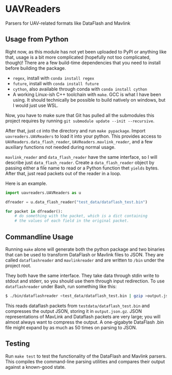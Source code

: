 # UAVReaders
Parsers for UAV-related formats like DataFlash and Mavlink

## Usage from Python

Right now, as this module has not yet been uploaded to PyPI or anything like 
that, usage is a bit more complicated (hopefully not too complicated, 
though)! There are a few build-time dependencies that you need to install 
before building the package.
 - `regex`, install with `conda install regex`
 - `future`, install with `conda install future`
 - `cython`, also available through conda with `conda install cython`
 - A working Linux-ish C++ toolchain with `make`. GCC is what I have been 
   using. It should technically be possible to build natively on windows,
   but I would just use WSL.

Now, you have to make sure that Git has pulled all the submodules this 
project requires by running `git submodule update --init --recursive`.

After that, just `cd` into the directory and run `make pypackage`. Import 
`uavreaders.UAVReaders` to load it into your python. This provides access
to `UAVReaders.data_flash_reader`, `UAVReaders.mavlink_reader`, and a few
auxiliary functions not needed during normal usage.

`mavlink_reader` and `data_flash_reader` have the same interface, so I 
will describe just `data_flash_reader`. Create a `data_flash_reader` object 
by passing either a file name to read or a Python function thet `yields` bytes. After that, just read packets out of the reader in a loop.

Here is an example.

```python
import uavreaders.UAVReaders as u

dfreader = u.data_flash_reader("test_data/dataflash_test.bin")

for packet in dfreader():
    # do something with the packet, which is a dict containing 
	# the values of each field in the original packet.
```

## Commandline Usage

Running `make` alone will generate both the python package and 
two binaries that can be used to transform DataFlash or Mavlink 
files to JSON. They are called `dataflashreader` and `mavlinkreader` 
and are written to `/bin` under the project root.

They both have the same interface. They take data through stdin
write to stdout and stderr, so you should use them through input
redirection. To use `dataflashreader` under Bash, run something 
like this: 

```bash
$ ./bin/dataflashreader <test_data/dataflash_test.bin | gzip >output.json.gz
```

This reads dataflash packets from `testdata/dataflash_test.bin` and 
compresses the output JSON, storing it in `output.json.gz`. JSON 
representations of MavLink and Dataflash packets are very large; you will
almost always want to compress the output. A one-gigabyte DataFlash
.bin file might expand by as much as 50 times on parsing to JSON. 

## Testing

Run `make test` to test the functionality of the DataFlash and Mavlink
parsers. This compiles the command-line parsing utilities and compares
their output against a known-good state.

